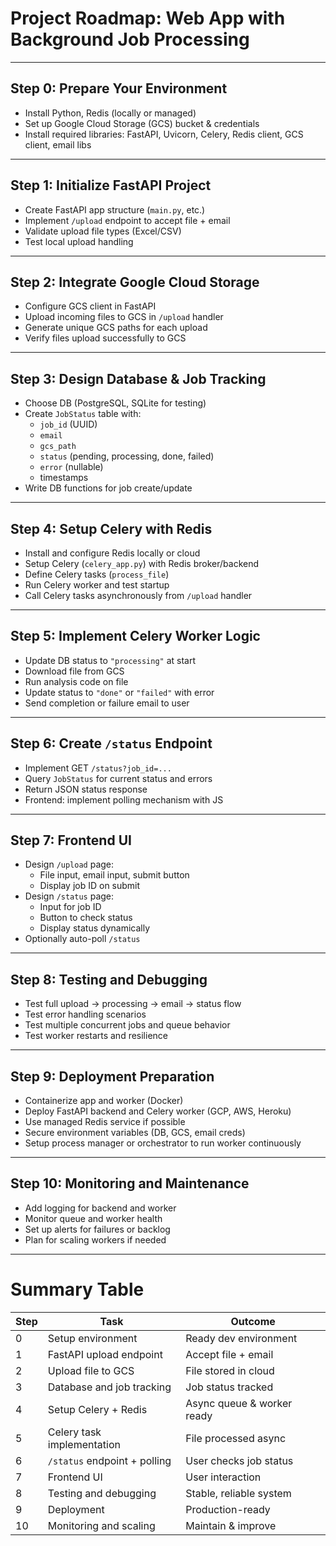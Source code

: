 # Project Roadmap: Web App with Background Job Processing

---

## Step 0: Prepare Your Environment
- Install Python, Redis (locally or managed)
- Set up Google Cloud Storage (GCS) bucket & credentials
- Install required libraries: FastAPI, Uvicorn, Celery, Redis client, GCS client, email libs

---

## Step 1: Initialize FastAPI Project
- Create FastAPI app structure (`main.py`, etc.)
- Implement `/upload` endpoint to accept file + email
- Validate upload file types (Excel/CSV)
- Test local upload handling

---

## Step 2: Integrate Google Cloud Storage
- Configure GCS client in FastAPI
- Upload incoming files to GCS in `/upload` handler
- Generate unique GCS paths for each upload
- Verify files upload successfully to GCS

---

## Step 3: Design Database & Job Tracking
- Choose DB (PostgreSQL, SQLite for testing)
- Create `JobStatus` table with:
  - `job_id` (UUID)
  - `email`
  - `gcs_path`
  - `status` (pending, processing, done, failed)
  - `error` (nullable)
  - timestamps
- Write DB functions for job create/update

---

## Step 4: Setup Celery with Redis
- Install and configure Redis locally or cloud
- Setup Celery (`celery_app.py`) with Redis broker/backend
- Define Celery tasks (`process_file`)
- Run Celery worker and test startup
- Call Celery tasks asynchronously from `/upload` handler

---

## Step 5: Implement Celery Worker Logic
- Update DB status to `"processing"` at start
- Download file from GCS
- Run analysis code on file
- Update status to `"done"` or `"failed"` with error
- Send completion or failure email to user

---

## Step 6: Create `/status` Endpoint
- Implement GET `/status?job_id=...`
- Query `JobStatus` for current status and errors
- Return JSON status response
- Frontend: implement polling mechanism with JS

---

## Step 7: Frontend UI
- Design `/upload` page:
  - File input, email input, submit button
  - Display job ID on submit
- Design `/status` page:
  - Input for job ID
  - Button to check status
  - Display status dynamically
- Optionally auto-poll `/status`

---

## Step 8: Testing and Debugging
- Test full upload → processing → email → status flow
- Test error handling scenarios
- Test multiple concurrent jobs and queue behavior
- Test worker restarts and resilience

---

## Step 9: Deployment Preparation
- Containerize app and worker (Docker)
- Deploy FastAPI backend and Celery worker (GCP, AWS, Heroku)
- Use managed Redis service if possible
- Secure environment variables (DB, GCS, email creds)
- Setup process manager or orchestrator to run worker continuously

---

## Step 10: Monitoring and Maintenance
- Add logging for backend and worker
- Monitor queue and worker health
- Set up alerts for failures or backlog
- Plan for scaling workers if needed

---

# Summary Table

| Step | Task                                  | Outcome                     |
|-------|-------------------------------------|-----------------------------|
| 0     | Setup environment                   | Ready dev environment       |
| 1     | FastAPI upload endpoint             | Accept file + email         |
| 2     | Upload file to GCS                  | File stored in cloud        |
| 3     | Database and job tracking           | Job status tracked          |
| 4     | Setup Celery + Redis                | Async queue & worker ready  |
| 5     | Celery task implementation          | File processed async        |
| 6     | `/status` endpoint + polling         | User checks job status      |
| 7     | Frontend UI                        | User interaction            |
| 8     | Testing and debugging               | Stable, reliable system     |
| 9     | Deployment                        | Production-ready            |
| 10    | Monitoring and scaling             | Maintain & improve          |
